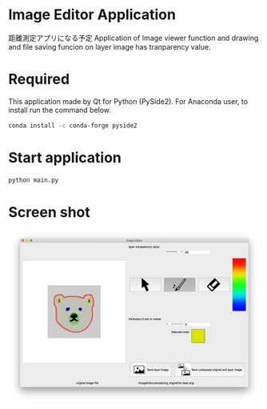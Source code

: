 # Image Editor Application
距離測定アプリになる予定
Application of Image viewer function and drawing and file saving funcion on layer image has tranparency value.  


# Required
This application made by Qt for Python (PySide2).
For Anaconda user, to install run the command below.

```bash
conda install -c conda-forge pyside2
```

# Start application

```bash
python main.py
```

# Screen shot
![](./readme_img/Application_Screenshot.png)
